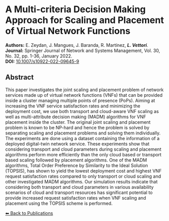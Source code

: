 # A Multi-criteria Decision Making Approach for Scaling and Placement of Virtual Network Functions


**Authors:** E. Zeydan, J. Mangues, J. Baranda, R. Martínez, _**L. Vettori**_.  
**Journal:** Springer Journal of Network and Systems Management, Vol. 30, No. 32, pp. 1-36, January 2022.  
**DOI:** [10.1007/s10922-022-09645-9](https://doi.org/10.1007/s10922-022-09645-9)

## Abstract

This paper investigates the joint scaling and placement problem of network services made up of virtual network functions (VNFs) that can be provided inside a cluster managing multiple points of presence (PoPs). Aiming at increasing the VNF service satisfaction rates and minimizing the deployment cost, we use both transport and cloud-aware VNF scaling as well as multi-attribute decision making (MADM) algorithms for VNF placement inside the cluster. The original joint scaling and placement problem is known to be NP-hard and hence the problem is solved by separating scaling and placement problems and solving them individually. The experiments are done using a dataset containing the information of a deployed digital-twin network service. These experiments show that considering transport and cloud parameters during scaling and placement algorithms perform more efficiently than the only cloud based or transport based scaling followed by placement algorithms. One of the MADM algorithms, Total Order Preference by Similarity to the Ideal Solution (TOPSIS), has shown to yield the lowest deployment cost and highest VNF request satisfaction rates compared to only transport or cloud scaling and other investigated MADM algorithms. Our simulation results indicate that considering both transport and cloud parameters in various availability scenarios of cloud and transport resources has significant potential to provide increased request satisfaction rates when VNF scaling and placement using the TOPSIS scheme is performed.

[⬅ Back to Publications](index_journals.md)
